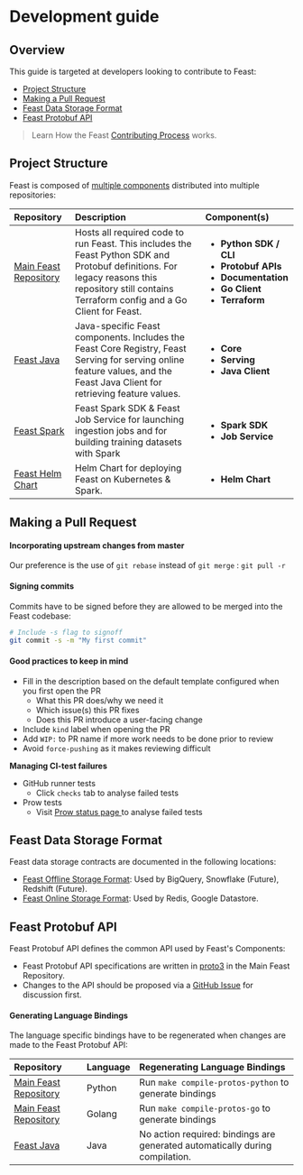 # Development guide

## Overview

This guide is targeted at developers looking to contribute to Feast:

* [Project Structure](development-guide.md#repository-structure)
* [Making a Pull Request](development-guide.md#making-a-pull-request)
* [Feast Data Storage Format](development-guide.md#feast-data-storage-format)
* [Feast Protobuf API](development-guide.md#feast-protobuf-api)

> Learn How the Feast [Contributing Process](https://docs.feast.dev/contributing/contributing) works.

## Project Structure

Feast is composed of [multiple components](https://docs.feast.dev/v/master/concepts/architecture#components) distributed into multiple repositories:

<table>
  <thead>
    <tr>
      <th style="text-align:left">Repository</th>
      <th style="text-align:left">Description</th>
      <th style="text-align:left">Component(s)</th>
    </tr>
  </thead>
  <tbody>
    <tr>
      <td style="text-align:left"><a href="https://github.com/feast-dev/feast">Main Feast Repository</a>
      </td>
      <td style="text-align:left">Hosts all required code to run Feast. This includes the Feast Python SDK
        and Protobuf definitions. For legacy reasons this repository still contains
        Terraform config and a Go Client for Feast.</td>
      <td style="text-align:left">
        <ul>
          <li><b>Python SDK / CLI</b>
          </li>
          <li><b>Protobuf APIs</b>
          </li>
          <li><b>Documentation</b>
          </li>
          <li><b>Go Client</b>
          </li>
          <li><b>Terraform</b>
          </li>
        </ul>
      </td>
    </tr>
    <tr>
      <td style="text-align:left"><a href="https://github.com/feast-dev/feast-java">Feast Java</a>
      </td>
      <td style="text-align:left">Java-specific Feast components. Includes the Feast Core Registry, Feast
        Serving for serving online feature values, and the Feast Java Client for
        retrieving feature values.</td>
      <td style="text-align:left">
        <ul>
          <li><b>Core</b>
          </li>
          <li><b>Serving</b>
          </li>
          <li><b>Java Client</b>
          </li>
        </ul>
      </td>
    </tr>
    <tr>
      <td style="text-align:left"><a href="https://github.com/feast-dev/feast-spark">Feast Spark</a>
      </td>
      <td style="text-align:left">Feast Spark SDK &amp; Feast Job Service for launching ingestion jobs and
        for building training datasets with Spark</td>
      <td style="text-align:left">
        <ul>
          <li><b>Spark SDK</b>
          </li>
          <li><b>Job Service</b>
          </li>
        </ul>
      </td>
    </tr>
    <tr>
      <td style="text-align:left"><a href="https://github.com/feast-dev/feast-helm-charts/">Feast Helm Chart</a>
      </td>
      <td style="text-align:left">Helm Chart for deploying Feast on Kubernetes &amp; Spark.</td>
      <td style="text-align:left">
        <ul>
          <li><b>Helm Chart</b>
          </li>
        </ul>
      </td>
    </tr>
  </tbody>
</table>

## Making a Pull Request

#### Incorporating upstream changes from master

Our preference is the use of `git rebase` instead of `git merge` : `git pull -r`

#### Signing commits

Commits have to be signed before they are allowed to be merged into the Feast codebase:

```bash
# Include -s flag to signoff
git commit -s -m "My first commit"
```

#### Good practices to keep in mind

* Fill in the description based on the default template configured when you first open the PR
  * What this PR does/why we need it
  * Which issue\(s\) this PR fixes
  * Does this PR introduce a user-facing change
* Include `kind` label when opening the PR
* Add `WIP:` to PR name if more work needs to be done prior to review
* Avoid `force-pushing` as it makes reviewing difficult

**Managing CI-test failures**

* GitHub runner tests
  * Click `checks` tab to analyse failed tests
* Prow tests
  * Visit [Prow status page ](http://prow.feast.ai/)to analyse failed tests

## Feast Data Storage Format

Feast data storage contracts are documented in the following locations:

* [Feast Offline Storage Format](https://github.com/feast-dev/feast/blob/master/docs/specs/offline_store_format.md): Used by BigQuery, Snowflake \(Future\), Redshift \(Future\).
* [Feast Online Storage Format](https://github.com/feast-dev/feast/blob/master/docs/specs/online_store_format.md): Used by Redis, Google Datastore.

## Feast Protobuf API

Feast Protobuf API defines the common API used by Feast's Components:

* Feast Protobuf API specifications are written in [proto3](https://developers.google.com/protocol-buffers/docs/proto3) in the Main Feast Repository.
* Changes to the API should be proposed via a [GitHub Issue](https://github.com/feast-dev/feast/issues/new/choose) for discussion first.

#### Generating Language Bindings

The language specific bindings have to be regenerated when changes are made to the Feast Protobuf API:

| Repository | Language | Regenerating Language Bindings |
| :--- | :--- | :--- |
| [Main Feast Repository](https://github.com/feast-dev/feast) | Python | Run `make compile-protos-python` to generate bindings |
| [Main Feast Repository](https://github.com/feast-dev/feast) | Golang | Run `make compile-protos-go` to generate bindings |
| [Feast Java](https://github.com/feast-dev/feast-java) | Java | No action required: bindings are generated automatically during compilation. |

#### 

